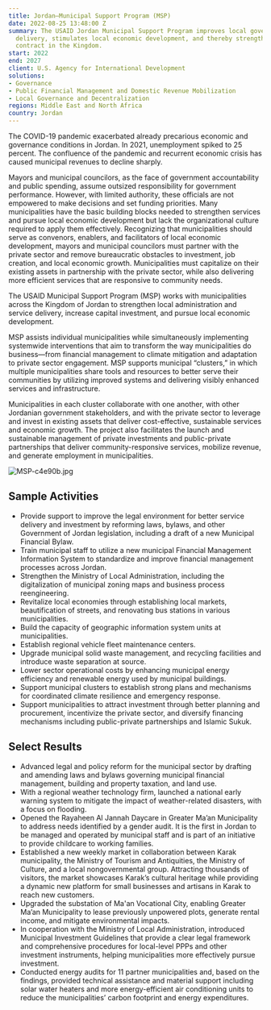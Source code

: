 ```yaml
---
title: Jordan—Municipal Support Program (MSP)
date: 2022-08-25 13:48:00 Z
summary: The USAID Jordan Municipal Support Program improves local government service
  delivery, stimulates local economic development, and thereby strengthens the social
  contract in the Kingdom.
start: 2022
end: 2027
client: U.S. Agency for International Development
solutions:
- Governance
- Public Financial Management and Domestic Revenue Mobilization
- Local Governance and Decentralization
regions: Middle East and North Africa
country: Jordan
---
```


The COVID-19 pandemic exacerbated already precarious economic and governance conditions in Jordan. In 2021, unemployment spiked to 25 percent. The confluence of the pandemic and recurrent economic crisis has caused municipal revenues to decline sharply. 

Mayors and municipal councilors, as the face of government accountability and public spending, assume outsized responsibility for government performance. However, with limited authority, these officials are not empowered to make decisions and set funding priorities. Many municipalities have the basic building blocks needed to strengthen services and pursue local economic development but lack the organizational culture required to apply them effectively. Recognizing that municipalities should serve as convenors, enablers, and facilitators of local economic development, mayors and municipal councilors must partner with the private sector and remove bureaucratic obstacles to investment, job creation, and local economic growth. Municipalities must capitalize on their existing assets in partnership with the private sector, while also delivering more efficient services that are responsive to community needs.  

The USAID Municipal Support Program (MSP) works with municipalities across the Kingdom of Jordan to strengthen local administration and service delivery, increase capital investment, and pursue local economic development.  

MSP assists individual municipalities while simultaneously implementing systemwide interventions that aim to transform the way municipalities do business—from financial management to climate mitigation and adaptation to private sector engagement. MSP supports municipal “clusters,” in which multiple municipalities share tools and resources to better serve their communities by utilizing improved systems and delivering visibly enhanced services and infrastructure. 

Municipalities in each cluster collaborate with one another, with other Jordanian government stakeholders, and with the private sector to leverage and invest in existing assets that deliver cost-effective, sustainable services and economic growth. The project also facilitates the launch and sustainable management of private investments and public-private partnerships that deliver community-responsive services, mobilize revenue, and generate employment in municipalities.  

![MSP-c4e90b.jpg](/uploads/MSP-c4e90b.jpg)

## Sample Activities

* Provide support to improve the legal environment for better service delivery and investment by reforming laws, bylaws, and other Government of Jordan legislation, including a draft of a new Municipal Financial Bylaw. 
* Train municipal staff to utilize a new municipal Financial Management Information System to standardize and improve financial management processes across Jordan.
* Strengthen the Ministry of Local Administration, including the digitalization of municipal zoning maps and business process reengineering. 
* Revitalize local economies through establishing local markets, beautification of streets, and renovating bus stations in various municipalities.
* Build the capacity of geographic information system units at municipalities.
* Establish regional vehicle fleet maintenance centers.
* Upgrade municipal solid waste management, and recycling facilities and introduce waste separation at source.
* Lower sector operational costs by enhancing municipal energy efficiency and renewable energy used by municipal buildings.
* Support municipal clusters to establish strong plans and mechanisms for coordinated climate resilience and emergency response. 
* Support municipalities to attract investment through better planning and procurement, incentivize the private sector, and diversify financing mechanisms including public-private partnerships and Islamic Sukuk. 

## Select Results

* Advanced legal and policy reform for the municipal sector by drafting and amending laws and bylaws governing municipal financial management, building and property taxation, and land use.  
* With a regional weather technology firm, launched a national early warning system to mitigate the impact of weather-related disasters, with a focus on flooding. 
* Opened the Rayaheen Al Jannah Daycare in Greater Ma’an Municipality to address needs identified by a gender audit. It is the first in Jordan to be managed and operated by municipal staff and is part of an initiative to provide childcare to working families. 
* Established a new weekly market in collaboration between Karak municipality, the Ministry of Tourism and Antiquities, the Ministry of Culture, and a local nongovernmental group. Attracting thousands of visitors, the market showcases Karak’s cultural heritage while providing a dynamic new platform for small businesses and artisans in Karak to reach new customers.  
* Upgraded the substation of Ma'an Vocational City, enabling Greater Ma’an Municipality to lease previously unpowered plots, generate rental income, and mitigate environmental impacts. 
* In cooperation with the Ministry of Local Administration, introduced Municipal Investment Guidelines that provide a clear legal framework and comprehensive procedures for local-level PPPs and other investment instruments, helping municipalities more effectively pursue investment.  
* Conducted energy audits for 11 partner municipalities and, based on the findings, provided technical assistance and material support including solar water heaters and more energy-efficient air conditioning units to reduce the municipalities’ carbon footprint and energy expenditures.  
